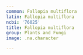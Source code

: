 ```yaml
---
common: Fallopia multiflora
latin: Fallopia multiflora
ncbi: '76025'
title: Fallopia multiflora
group: Plants and Fungi
image: .na.character

---
```

